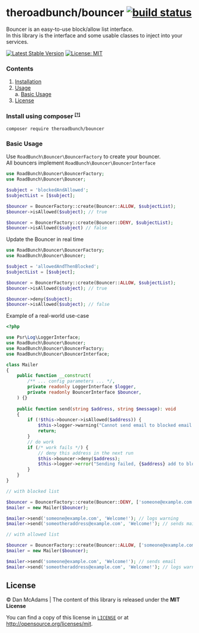# theroadbunch/bouncer [![build status](https://scrutinizer-ci.com/g/The-Road-Bunch/bouncer/badges/build.png?b=master)](https://scrutinizer-ci.com/g/The-Road-Bunch/bouncer/)
Bouncer is an easy-to-use block/allow list interface.  
In this library is the interface and some usable classes to inject into your services.
  
[![Latest Stable Version](https://img.shields.io/packagist/v/theroadbunch/bouncer.svg)](https://packagist.org/packages/theroadbunch/bouncer)
[![License: MIT](https://img.shields.io/badge/License-MIT-yellow.svg)](https://opensource.org/licenses/MIT)

### Contents
1. [Installation](#installation)  
2. [Usage](#usage)  
    a. [Basic Usage](#basic-usage)  
3. [License](LICENSE)  

### <a name="installation">Install using composer</a> <sup><small>[[?]](https://getcomposer.org)</a></small></sup>

`composer require theroadbunch/bouncer`

<a name="usage"></a>
### <a name="basic-usage">Basic Usage</a>

Use `RoadBunch\Bouncer\BouncerFactory` to create your bouncer.  
All bouncers implement `RoadBunch\Bouncer\BouncerInterface`  

```php
use RoadBunch\Bouncer\BouncerFactory;
use RoadBunch\Bouncer\Bouncer;

$subject = 'blockedAndAllowed';
$subjectList = [$subject];

$bouncer = BouncerFactory::create(Bouncer::ALLOW, $subjectList);
$bouncer->isAllowed($subject); // true

$bouncer = BouncerFactory::create(Bouncer::DENY, $subjectList);
$bouncer->isAllowed($subject) // false
```

Update the Bouncer in real time
```php
use RoadBunch\Bouncer\BouncerFactory;
use RoadBunch\Bouncer\Bouncer;

$subject = 'allowedAndThenBlocked';
$subjectList = [$subject];

$bouncer = BouncerFactory::create(Bouncer::ALLOW, $subjectList);
$bouncer->isAllowed($subject); // true

$bouncer->deny($subject);
$bouncer->isAllowed($subject); // false
```

Example of a real-world use-case

```php
<?php

use Psr\Log\LoggerInterface;
use RoadBunch\Bouncer\Bouncer;
use RoadBunch\Bouncer\BouncerFactory;
use RoadBunch\Bouncer\BouncerInterface;

class Mailer
{
    public function __construct(      
        /** ... config parameters ... */,
        private readonly LoggerInterface $logger,
        private readonly BouncerInterface $bouncer, 
    ) {}
    
    public function send(string $address, string $message): void
    {
        if (!$this->bouncer->isAllowed($address)) {
            $this->logger->warning("Cannot send email to blocked email address: {$address}");
            return;                       
        }
        // do work
        if (/* work fails */) {
            // deny this address in the next run
            $this->bouncer->deny($address);
            $this->logger->error("Sending failed, {$address} add to block list.")
        }
    }
}

// with blocked list

$bouncer = BouncerFactory::create(Bouncer::DENY, ['someone@example.com']);
$mailer = new Mailer($bouncer);

$mailer->send('someone@example.com', 'Welcome!'); // logs warning
$mailer->send('someotheraddress@example.com', 'Welcome!'); // sends mail

// with allowed list

$bouncer = BouncerFactory::create(Bouncer::ALLOW, ['someone@example.com']);
$mailer = new Mailer($bouncer);

$mailer->send('someone@example.com', 'Welcome!'); // sends email
$mailer->send('someotheraddress@example.com', 'Welcome!'); // logs warning
```

## License
&copy; Dan McAdams | The content of this library is released under the **MIT License**

You can find a copy of this license in [`LICENSE`](LICENSE) or at http://opensource.org/licenses/mit.
